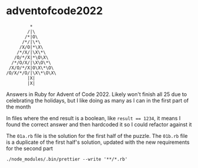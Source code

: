 # adventofcode2022

```
         *
        /|\
       /*|O\
      /*/|\*\
     /X/O|*\X\
    /*/X/|\X\*\
   /O/*/X|*\O\X\
  /*/O/X/|\X\O\*\
 /X/O/*/X|O\X\*\O\
/O/X/*/O/|\X\*\O\X\
        |X|
        |X|
```

Answers in Ruby for Advent of Code 2022. Likely won't finish all 25 due to celebrating the holidays, but I like doing as many as I can in the first part of the month

In files where the end result is a boolean, like `result == 1234`, it means I found the correct answer and then hardcoded it so I could refactor against it

The `01a.rb` file is the solution for the first half of the puzzle. The `01b.rb` file is a duplicate of the first half's solution, updated with the new requirements for the second part

`./node_modules/.bin/prettier --write '**/*.rb'`
